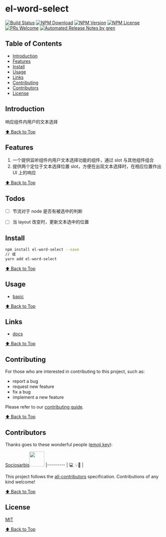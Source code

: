 # el-word-select

[![Build Status](https://badgen.net/travis/sociosarbis/el-word-select/master)](https://travis-ci.com/sociosarbis/el-word-select)
[![NPM Download](https://badgen.net/npm/dm/el-word-select)](https://www.npmjs.com/package/@sociosarbis/el-word-select)
[![NPM Version](https://badgen.net/npm/v/el-word-select)](https://www.npmjs.com/package/@sociosarbis/el-word-select)
[![NPM License](https://badgen.net/npm/license/el-word-select)](https://github.com/sociosarbis/el-word-select/blob/master/LICENSE)
[![PRs Welcome](https://img.shields.io/badge/PRs-welcome-brightgreen.svg)](https://github.com/sociosarbis/el-word-select/pulls)
[![Automated Release Notes by gren](https://img.shields.io/badge/%F0%9F%A4%96-release%20notes-00B2EE.svg)](https://github-tools.github.io/github-release-notes/)

## Table of Contents

- [Introduction](#introduction)
- [Features](#features)
- [Install](#install)
- [Usage](#usage)
- [Links](#links)
- [Contributing](#contributing)
- [Contributors](#contributors)
- [License](#license)

## Introduction

响应组件内用户的文本选择

[⬆ Back to Top](#table-of-contents)

## Features

1. 一个提供监听组件内用户文本选择功能的组件，通过 slot 与其他组件组合
2. 提供两个定位于文本选择位置 slot，方便在出现文本选择时，在相应位置作出 UI 上的响应

[⬆ Back to Top](#table-of-contents)

## Todos

- [ ] 节流对于 node 是否有被选中的判断

- [ ] 当 layout 改变时，更新文本选中的位置

## Install

```bash
npm install el-word-select --save
// 或
yarn add el-word-select
```

[⬆ Back to Top](#table-of-contents)

## Usage

- [basic](https://sociosarbis.github.io/el-word-select/Demo/basic)

[⬆ Back to Top](#table-of-contents)

## Links

- [docs](https://sociosarbis.github.io/el-word-select/)

[⬆ Back to Top](#table-of-contents)

## Contributing

For those who are interested in contributing to this project, such as:

- report a bug
- request new feature
- fix a bug
- implement a new feature

Please refer to our [contributing guide](https://github.com/FEMessage/.github/blob/master/CONTRIBUTING.md).

[⬆ Back to Top](#table-of-contents)

## Contributors

Thanks goes to these wonderful people ([emoji key](https://allcontributors.org/docs/en/emoji-key)):

[Sociosarbis](https://github.com/Sociosarbis)<img width="48" src="https://avatars0.githubusercontent.com/u/25837029?s=460&v=4" />
|--------- |
💻 💡📖 |

<!-- ALL-CONTRIBUTORS-LIST:START - Do not remove or modify this section -->
<!-- prettier-ignore -->
<!-- ALL-CONTRIBUTORS-LIST:END -->

This project follows the [all-contributors](https://github.com/all-contributors/all-contributors) specification. Contributions of any kind welcome!

[⬆ Back to Top](#table-of-contents)

## License

[MIT](./LICENSE)

[⬆ Back to Top](#table-of-contents)
